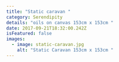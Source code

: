 ```yaml
---
title: "Static caravan "
category: Serendipity
details: "oils on canvas 153cm x 153cm "
date: 2017-09-21T18:32:00.242Z
isFeatured: false
images:
  - image: static-caravan.jpg
    alt: "Static Caravan 153cm x 153cm "
---
```

